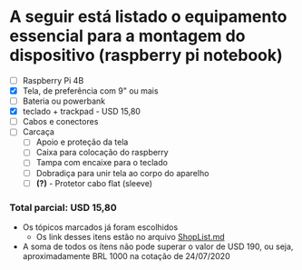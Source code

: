 # A seguir está listado o equipamento essencial para a montagem do dispositivo (raspberry pi notebook)

- [ ] Raspberry Pi 4B
- [x] Tela, de preferência com 9" ou mais
- [ ] Bateria ou powerbank
- [x] teclado + trackpad - USD 15,80
- [ ] Cabos e conectores
- [ ] Carcaça
    - [ ] Apoio e proteção da tela
    - [ ] Caixa para colocação do raspberry
    - [ ] Tampa com encaixe para o teclado
    - [ ] Dobradiça para unir tela ao corpo do aparelho   
    - [ ] **(?)** - Protetor cabo flat (sleeve) 

### Total parcial: **USD 15,80**

* Os tópicos marcados já foram escolhidos
    * Os link desses itens estão no arquivo [ShopList.md](https://github.com/picamp/projeto/blob/master/ShopList.md)
* A soma de todos os ítens não pode superar o valor de USD 190, ou seja, aproximadamente BRL 1000 na cotação de 24/07/2020